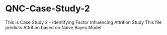 # QNC-Case-Study-2
This is Case Study 2 - Identifying Factor Influencing Attrition Study
This file predicts Attrition based on Naive Bayes Model

